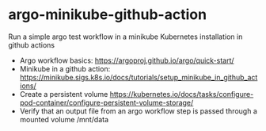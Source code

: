 # argo-minikube-github-action

Run a simple argo test workflow in a minikube Kubernetes installation in github actions
- Argo workflow basics: https://argoproj.github.io/argo/quick-start/
- Minikube in a github action: https://minikube.sigs.k8s.io/docs/tutorials/setup_minikube_in_github_actions/
- Create a persistent volume https://kubernetes.io/docs/tasks/configure-pod-container/configure-persistent-volume-storage/ 
- Verify that an output file from an argo workflow step is passed through a mounted volume /mnt/data
